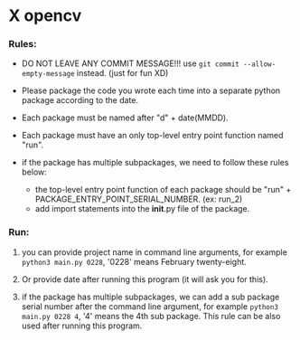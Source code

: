 # X opencv

### Rules:
- DO NOT LEAVE ANY COMMIT MESSAGE!!! use `git commit --allow-empty-message` instead. (just for fun XD)
- Please package the code you wrote each time into a separate python package according to the date.
- Each package must be named after "d" + date(MMDD).
- Each package must have an only top-level entry point function named "run".

- if the package has multiple subpackages, we need to follow these rules below:
    - the top-level entry point function of each package should be "run" + PACKAGE_ENTRY_POINT_SERIAL_NUMBER. (ex: run_2)
    - add import statements into the __init__.py file of the package.

### Run:
1. you can provide project name in command line arguments, for example `python3 main.py 0228`, '0228' means February twenty-eight.
   
2. Or provide date after running this program (it will ask you for this).

3. if the package has multiple subpackages, we can add a sub package serial number after the command line argument, for example `python3 main.py 0228 4`, '4' means the 4th sub package. This rule can be also used after running this program.
